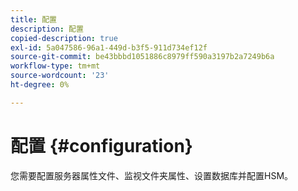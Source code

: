 ```yaml
---
title: 配置
description: 配置
copied-description: true
exl-id: 5a047586-96a1-449d-b3f5-911d734ef12f
source-git-commit: be43bbbd1051886c8979ff590a3197b2a7249b6a
workflow-type: tm+mt
source-wordcount: '23'
ht-degree: 0%

---
```


# 配置 {#configuration}

您需要配置服务器属性文件、监视文件夹属性、设置数据库并配置HSM。

